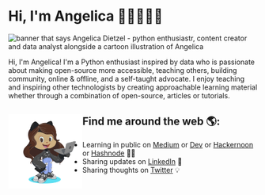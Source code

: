 # Hi, I'm Angelica 👋🏾👩🏽‍💻

<img src="https://github.com/angelicadietzel/angelicadietzel/blob/main/gh-header-image.png" alt="banner that says Angelica Dietzel - python enthusiastr, content creator and data analyst alongside a cartoon illustration of Angelica">

Hi, I'm Angelica! I'm a Python enthusiast inspired by data who is passionate about making open-source more accessible, teaching others, building community, online & offline, and a self-taught advocate. I enjoy teaching and inspiring other technologists by creating approachable learning material whether through a combination of open-source, articles or tutorials. 


## Find me around the web 🌎: <a href="https://github.com/sponsors/angelicadietzel"><img align="left" width="150" height="150" src="https://github.com/angelicadietzel/angelica/blob/main/octoangelica.png"></a>
- Learning in public on <a href="https://www.medium.com/@angelicacodes">Medium</a> or <a href="https://dev.to/angelicadietzel">Dev</a> or <a href="https://hackernoon.com/u/angelica-dietzel">Hackernoon</a> or <a href="https://hashnode.com/@angelicacodes">Hashnode</a> ✍🏾
- Sharing updates on <a href="https://www.linkedin.com/in/angelicadietzel/">LinkedIn</a> 💼
- Sharing thoughts on <a href="https://www.twitter.com/earth2angelica/">Twitter</a> 💡
